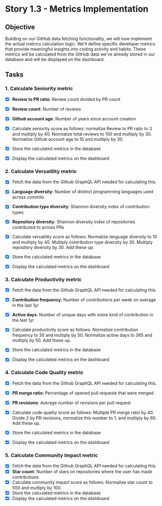 # Story 1.3 - Metrics Implementation

## Objective
Building on our GitHub data fetching functionality, we will now implement the actual metrics calculation logic. We'll define specific developer metrics that provide meaningful insights into coding activity and habits. These metrics will be calculated from the GitHub data we've already stored in our database and will be displayed on the dashboard.

## Tasks

### 1. Calculate Seniority metric
- [x] **Review to PR ratio**: Review count divided by PR count
- [x] **Review count**: Number of reviews
- [x] **Github account age**: Number of years since account creation
- [x] Calculate seniority score as follows: normalize Review to PR ratio to 3 and multiply by 40. Normalize total reviews to 100 and multiply by 30. Normalize Github account age to 10 and multiply by 30.
- [x] Store the calculated metrics in the database
- [x] Display the calculated metrics on the dashboard


### 2. Calculate Versatility metric
- [x] Fetch the data from the Github GraphQL API needed for calculating this.
- [x] **Language diversity**: Number of distinct programming languages used across commits
- [x] **Contribution type diversity**: Shannon diversity index of contribution types
- [x] **Repository diversity**: Shannon diversity index of repositories contributed to across PRs
- [x] Calculate versatility score as follows: Normalize language diversity to 10 and multiply by 40. Multiply contribution type diversity by 30. Multiply repository diversity by 30. Add these up. 
- [x] Store the calculated metrics in the database
- [x] Display the calculated metrics on the dashboard


### 3. Calculate Productivity metric
- [x] Fetch the data from the Github GraphQL API needed for calculating this.
- [x] **Contribution frequency**: Number of contributions per week on average in the last 1yr
- [x] **Active days**: Number of unique days with some kind of contribution in the last 1yr
- [x] Calculate productivity score as follows: Normalize contribution frequency to 30 and multiply by 50. Normalize active days to 365 and multiply by 50. Add these up.
- [x] Store the calculated metrics in the database
- [x] Display the calculated metrics on the dashboard


### 4. Calculate Code Quality metric
- [x] Fetch the data from the Github GraphQL API needed for calculating this.
- [x] **PR merge ratio**: Percentage of opened pull requests that were merged
- [x] **PR revisions**: Average number of revisions per pull request
- [x] Calculate code quality score as follows: Multiple PR merge ratio by 40. Divide 2 by PR revisions, normalize this number to 1, and multiply by 60. Add these up.
- [x] Store the calculated metrics in the database
- [x] Display the calculated metrics on the dashboard


### 5. Calculate Community Impact metric
- [x] Fetch the data from the Github GraphQL API needed for calculating this.
- [x] **Star count**: Number of stars on repositories where the user has made contributions
- [x] Calculate community impact score as follows: Normalize star count to 500 and multiply by 100.
- [x] Store the calculated metrics in the database
- [x] Display the calculated metrics on the dashboard
